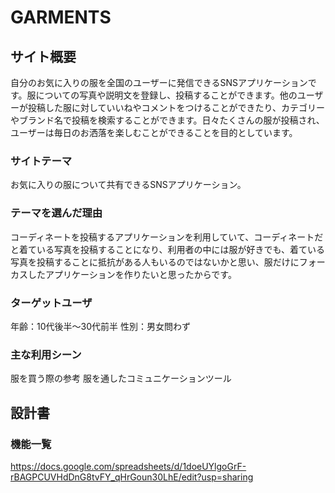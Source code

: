 # GARMENTS

## サイト概要
自分のお気に入りの服を全国のユーザーに発信できるSNSアプリケーションです。服についての写真や説明文を登録し、投稿することができます。他のユーザーが投稿した服に対していいねやコメントをつけることができたり、カテゴリーやブランド名で投稿を検索することができます。日々たくさんの服が投稿され、ユーザーは毎日のお洒落を楽しむことができることを目的としています。

### サイトテーマ
お気に入りの服について共有できるSNSアプリケーション。

### テーマを選んだ理由
コーディネートを投稿するアプリケーションを利用していて、コーディネートだと着ている写真を投稿することになり、利用者の中には服が好きでも、着ている写真を投稿することに抵抗がある人もいるのではないかと思い、服だけにフォーカスしたアプリケーションを作りたいと思ったからです。

### ターゲットユーザ
年齢：10代後半〜30代前半
性別：男女問わず

### 主な利用シーン
服を買う際の参考
服を通したコミュニケーションツール

## 設計書

### 機能一覧
https://docs.google.com/spreadsheets/d/1doeUYlgoGrF-rBAGPCUVHdDnG8tvFY_qHrGoun30LhE/edit?usp=sharing
